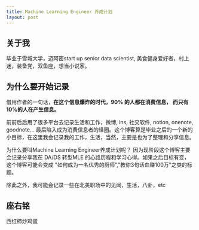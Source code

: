 ```yaml
---
title: Machine Learning Engineer 养成计划
layout: post
---
```


## 关于我

毕业于雪城大学，迈阿密start up senior data scientist, 美食健身爱好者，村上迷，装备党，双鱼座，想当小说家。

## 为什么要开始记录

借用作者的一句话，**在这个信息爆炸的时代，90% 的人都在消费信息， 而只有10%的人在产生信息。**


前前后后用了很多平台去记录生活和工作，微博, ins, 社交软件, notion, onenote, goodnote\... 最后陷入成为消费信息者的怪圈。这个博客算是毕业之后的一个新的小目标，在这里我会记录我的工作，生活，当然，主要是也为了整理和分享信息。


为什么要叫Machine Learning Engineer养成计划呢？ 因为现阶段这个博客主要会记录分享我在 DA/DS 转型MLE 的心路历程和学习心得。如果之后目标有变，这个博客可能会变成 "如何成为一名优秀的厨师","教你3句话血赚100万"之类的标题。


除此之外，我可能会记录一些在北美职场中的见闻，生活，八卦，etc

## 座右铭

西红柿炒鸡蛋